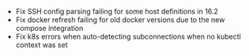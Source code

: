 - Fix SSH config parsing failing for some host definitions in 16.2
- Fix docker refresh failing for old docker versions due to the new compose integration
- Fix k8s errors when auto-detecting subconnections when no kubectl context was set
